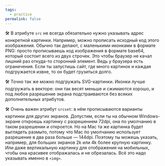 ```yaml
---
tags:
  - practice
permalink: false
---
```


🛠 В атрибуте `src` не всегда обязательно нужно указывать адрес конкретной картинки. Например, можно прописать исходный код этого изображения. Обычно так делают, с маленькими иконками в формате PNG: просто прописываешь код изображения в формате base64, который состоит всего из двух строчек. Это чтобы браузер не качал лишний раз откуда-то сторонний элемент. Ведь у браузера есть ограничения. Если ты запустишь сайт, где много картинок и каждая подгружается извне, то он будет грузиться долго.

🛠 Точно так же можно подгружать SVG-картинки. Иконки лучше подгружать в векторе: они так весят меньше и сжимаются хорошо, и под любое разрешение экрана подстраиваются без всяких дополнительных атрибутов.

🛠 Очень важен атрибут `srcset`: в нём прописываются варианты картинки для других экранов. Допустим, если ты на обычном Windows-экране откроешь картинку с разрешением 72dpi, она по умолчанию в таком разрешении и откроется. Но на Mac та же картинка будет выглядеть размыто, потому что Mac по умолчанию использует разрешение в два раза больше — 144dpi. Поэтому ты можешь указать, например, для больших экранов 2k или 4k более крупную картинку. Или даже вертикальную картинку для отображения на мобильных, чтобы она красивее отображалась и не обрезалась. Всё это надо указывать именно в `<img>`.
